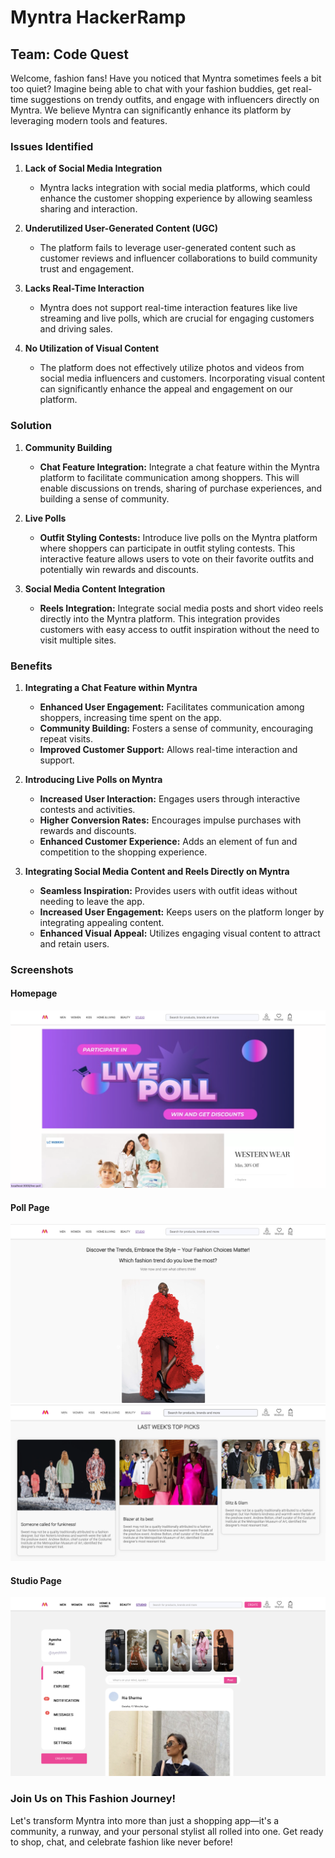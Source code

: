 # Myntra HackerRamp

## Team: Code Quest

Welcome, fashion fans! Have you noticed that Myntra sometimes feels a bit too quiet? Imagine being able to chat with your fashion buddies, get real-time suggestions on trendy outfits, and engage with influencers directly on Myntra. We believe Myntra can significantly enhance its platform by leveraging modern tools and features.

### Issues Identified

1. **Lack of Social Media Integration**
   - Myntra lacks integration with social media platforms, which could enhance the customer shopping experience by allowing seamless sharing and interaction.

2. **Underutilized User-Generated Content (UGC)**
   - The platform fails to leverage user-generated content such as customer reviews and influencer collaborations to build community trust and engagement.

3. **Lacks Real-Time Interaction**
   - Myntra does not support real-time interaction features like live streaming and live polls, which are crucial for engaging customers and driving sales.

4. **No Utilization of Visual Content**
   - The platform does not effectively utilize photos and videos from social media influencers and customers. Incorporating visual content can significantly enhance the appeal and engagement on our platform.

### Solution

1. **Community Building**
   - **Chat Feature Integration:** Integrate a chat feature within the Myntra platform to facilitate communication among shoppers. This will enable discussions on trends, sharing of purchase experiences, and building a sense of community.

2. **Live Polls**
   - **Outfit Styling Contests:** Introduce live polls on the Myntra platform where shoppers can participate in outfit styling contests. This interactive feature allows users to vote on their favorite outfits and potentially win rewards and discounts.

3. **Social Media Content Integration**
   - **Reels Integration:** Integrate social media posts and short video reels directly into the Myntra platform. This integration provides customers with easy access to outfit inspiration without the need to visit multiple sites.

### Benefits

1. **Integrating a Chat Feature within Myntra**
   - **Enhanced User Engagement:** Facilitates communication among shoppers, increasing time spent on the app.
   - **Community Building:** Fosters a sense of community, encouraging repeat visits.
   - **Improved Customer Support:** Allows real-time interaction and support.

2. **Introducing Live Polls on Myntra**
   - **Increased User Interaction:** Engages users through interactive contests and activities.
   - **Higher Conversion Rates:** Encourages impulse purchases with rewards and discounts.
   - **Enhanced Customer Experience:** Adds an element of fun and competition to the shopping experience.

3. **Integrating Social Media Content and Reels Directly on Myntra**
   - **Seamless Inspiration:** Provides users with outfit ideas without needing to leave the app.
   - **Increased User Engagement:** Keeps users on the platform longer by integrating appealing content.
   - **Enhanced Visual Appeal:** Utilizes engaging visual content to attract and retain users.

### Screenshots

#### Homepage

![Homepage Screenshot](https://github.com/Anamika-K20/MyntraHackerRamp/blob/master/ss.jpg)

#### Poll Page

![Pollpage Screenshot 1](https://github.com/Anamika-K20/MyntraHackerRamp/blob/master/sss.jpg)
![Pollpage Screenshot 2](https://github.com/Anamika-K20/MyntraHackerRamp/blob/master/ss1.jpg)

#### Studio Page

![Studio Page Screenshot](https://github.com/Anamika-K20/MyntraHackerRamp/blob/master/ss3.jpg)

### Join Us on This Fashion Journey!

Let's transform Myntra into more than just a shopping app—it's a community, a runway, and your personal stylist all rolled into one. Get ready to shop, chat, and celebrate fashion like never before!

